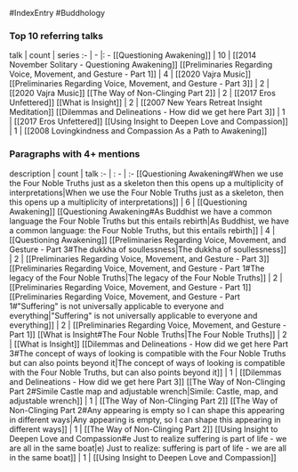 #IndexEntry #Buddhology

### Top 10 referring talks
talk | count | series
:- | - |: -
[[Questioning Awakening]] | 10 | [[2014 November Solitary - Questioning Awakening]]
[[Preliminaries Regarding Voice, Movement, and Gesture - Part 1]] | 4 | [[2020 Vajra Music]]
[[Preliminaries Regarding Voice, Movement, and Gesture - Part 3]] | 2 | [[2020 Vajra Music]]
[[The Way of Non-Clinging Part 2]] | 2 | [[2017 Eros Unfettered]]
[[What is Insight]] | 2 | [[2007 New Years Retreat Insight Meditation]]
[[Dilemmas and Delineations - How did we get here Part 3]] | 1 | [[2017 Eros Unfettered]]
[[Using Insight to Deepen Love and Compassion]] | 1 | [[2008 Lovingkindness and Compassion As a Path to Awakening]]

### Paragraphs with 4+ mentions
description | count | talk
:- | : - | :-
[[Questioning Awakening#When we use the Four Noble Truths just as a skeleton then this opens up a multiplicity of interpretations\|When we use the Four Noble Truths just as a skeleton, then this opens up a multiplicity of interpretations]] | 6 | [[Questioning Awakening]]
[[Questioning Awakening#As Buddhist we have a common language the Four Noble Truths but this entails rebirth\|As Buddhist, we have a common language: the Four Noble Truths, but this entails rebirth]] | 4 | [[Questioning Awakening]]
[[Preliminaries Regarding Voice, Movement, and Gesture - Part 3#The dukkha of soullessness\|The dukkha of soullessness]] | 2 | [[Preliminaries Regarding Voice, Movement, and Gesture - Part 3]]
[[Preliminaries Regarding Voice, Movement, and Gesture - Part 1#The legacy of the Four Noble Truths\|The legacy of the Four Noble Truths]] | 2 | [[Preliminaries Regarding Voice, Movement, and Gesture - Part 1]]
[[Preliminaries Regarding Voice, Movement, and Gesture - Part 1#"Suffering" is not universally applicable to everyone and everything\|"Suffering" is not universally applicable to everyone and everything]] | 2 | [[Preliminaries Regarding Voice, Movement, and Gesture - Part 1]]
[[What is Insight#The Four Noble Truths\|The Four Noble Truths]] | 2 | [[What is Insight]]
[[Dilemmas and Delineations - How did we get here Part 3#The concept of ways of looking is compatible with the Four Noble Truths but can also points beyond it\|The concept of ways of looking is compatible with the Four Noble Truths, but can also points beyond it]] | 1 | [[Dilemmas and Delineations - How did we get here Part 3]]
[[The Way of Non-Clinging Part 2#Simile Castle map and adjustable wrench\|Simile: Castle, map, and adjustable wrench]] | 1 | [[The Way of Non-Clinging Part 2]]
[[The Way of Non-Clinging Part 2#Any appearing is empty so I can shape this appearing in different ways\|Any appearing is empty, so I can shape this appearing in different ways]] | 1 | [[The Way of Non-Clinging Part 2]]
[[Using Insight to Deepen Love and Compassion#e Just to realize suffering is part of life - we are all in the same boat\|e) Just to realize: suffering is part of life - we are all in the same boat]] | 1 | [[Using Insight to Deepen Love and Compassion]]

